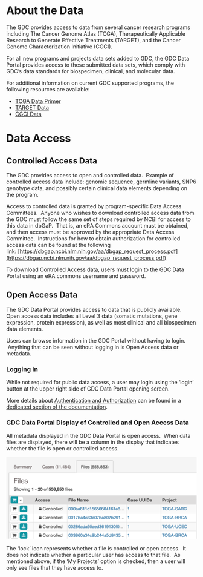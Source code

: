 # About the Data

The GDC provides access to data from several cancer research programs including The Cancer Genome Atlas (TCGA), Therapeutically Applicable Research to Generate Effective Treatments (TARGET), and the Cancer Genome Characterization Initiative (CGCI).

For all new programs and projects data sets added to GDC, the GDC Data Portal provides access to these submitted data sets, which comply with GDC’s data standards for biospecimen, clinical, and molecular data.

For additional information on current GDC supported programs, the following resources are available:

*   [TCGA Data Primer](https://wiki.nci.nih.gov/display/TCGA/TCGA+Data+Primer)
*   [TARGET Data](https://ocg.cancer.gov/programs/target/using-target-data)
*   [CGCI Data](https://ocg.cancer.gov/programs/cgci)

# Data Access

## Controlled Access Data

The GDC provides access to open and controlled data.  Example of controlled access data include: genomic sequence, germline variants, SNP6 genotype data, and possibly certain clinical data elements depending on the program.

Access to controlled data is granted by program-specific Data Access Committees.  Anyone who wishes to download controlled access data from the GDC must follow the same set of steps required by NCBI for access to this data in dbGaP.  That is, an eRA Commons account must be obtained, and then access must be approved by the appropriate Data Access Committee.  Instructions for how to obtain authorization for controlled access data can be found at the following link: [https://dbgap.ncbi.nlm.nih.gov/aa/dbgap_request_process.pdf](https://dbgap.ncbi.nlm.nih.gov/aa/dbgap_request_process.pdf)

To download Controlled Access data, users must login to the GDC Data Portal using an eRA commons username and password.  

## Open Access Data

The GDC Data Portal provides access to data that is publicly available.  Open access data includes all Level 3 data (somatic mutations, gene expression, protein expression), as well as most clinical and all biospecimen data elements.

Users can browse information in the GDC Portal without having to login.  Anything that can be seen without logging in is Open Access data or metadata.  

### Logging In

While not required for public data access, a user may login using the ‘login’ button at the upper right side of GDC Data Portal opening screen. 

More details about [Authentication and Authorization](Authentication.md) can be found in a [dedicated section of the documentation](Authentication.md).

### GDC Data Portal Display of Controlled and Open Access Data

All metadata displayed in the GDC Data Portal is open access.  When data files are displayed, there will be a column in the display that indicates whether the file is open or controlled access.

[![GDC Data Portal Main Page](images/gdc-data-portal-controlled-files.png)](images/gdc-data-portal-controlled-files.png "Click to see the full image.")

The ‘lock’ icon represents whether a file is controlled or open access.  It does not indicate whether a particular user has access to that file.  As mentioned above, if the ‘My Projects’ option is checked, then a user will only see files that they have access to.
